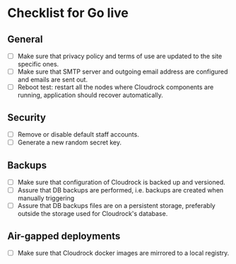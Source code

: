 # Checklist for Go live

## General

- [ ] Make sure that privacy policy and terms of use are updated to the site specific ones.
- [ ] Make sure that SMTP server and outgoing email address are configured and emails are sent out.
- [ ] Reboot test: restart all the nodes where Cloudrock components are running, application should recover automatically.

## Security

- [ ] Remove or disable default staff accounts.
- [ ] Generate a new random secret key.

## Backups

- [ ] Make sure that configuration of Cloudrock is backed up and versioned.
- [ ] Assure that DB backups are performed, i.e. backups are created when manually triggering
- [ ] Assure that DB backups files are on a persistent storage, preferably outside the storage used for Cloudrock's database.

## Air-gapped deployments

- [ ] Make sure that Cloudrock docker images are mirrored to a local registry.